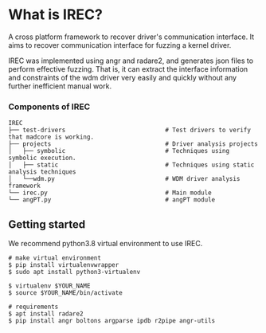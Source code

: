 # What is IREC?
A cross platform framework to recover driver's communication interface. It aims to recover communication interface for fuzzing a kernel driver.

IREC was implemented using angr and radare2, and generates json files to perform effective fuzzing. That is, it can extract the interface information and constraints of the wdm driver very easily and quickly without any further inefficient manual work. 

### Components of IREC

```shell
IREC
├── test-drivers                            # Test drivers to verify that madcore is working.
├── projects                                # Driver analysis projects
│   ├── symbolic                            # Techniques using symbolic execution.
│   ├── static                              # Techniques using static analysis techniques
│   └──wdm.py                               # WDM driver analysis framework
└── irec.py                                 # Main module
└── angPT.py                                # angPT module
```

## Getting started

We recommend python3.8 virtual environment to use IREC.

```shell
# make virtual environment
$ pip install virtualenvwrapper
$ sudo apt install python3-virtualenv

$ virtualenv $YOUR_NAME
$ source $YOUR_NAME/bin/activate

# requirements
$ apt install radare2
$ pip install angr boltons argparse ipdb r2pipe angr-utils
```
